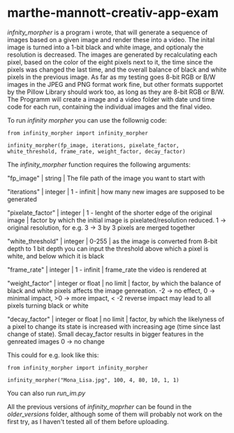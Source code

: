 # marthe-mannott-creativ-app-exam
_infnity_morpher_ is a program i wrote, that will generate a sequence of images based on a given image and render these into a video. The inital image is turned into a 1-bit black and white image, and optionaly the resolution is decreased. The images are generated by recalculating each pixel, based on the color of the eight pixels next to it, the time since the pixels was changed the last time, and the overall balance of black and white pixels in the previous image. As far as my testing goes 8-bit RGB or B/W images in the JPEG and PNG format work fine, but other formats supportet by the Pillow Library should work too, as long as they are 8-bit RGB or B/W.
The Programm will create a image and a video folder with date und time code for each run, containing the individual images and the final video.


To run _infinity morpher_ you can use the follownig code:
    
    from infinity_morpher import infinity_morpher
        
    infinity_morpher(fp_image, iterations, pixelate_factor, white_threshold, frame_rate, weight_factor, decay_factor)

The _infinity_morpher_ function requires the following arguments:

"fp_image" | string | The file path of the image you want to start with

"iterations" | integer | 1 - infinit | how many new images are supposed to be generated

"pixelate_factor" | integer | 1 - lenght of the shorter edge of the original image | factor by which the initial image is pixelated/resolution reduced. 1 -> original resolution, for e.g. 3 -> 3 by 3 pixels are merged together

"white_threshold" | integer | 0-255 | as the image is converted from 8-bit depth to 1 bit depth you can input the threshold above which a pixel is white, and below which it is black

"frame_rate" | integer | 1 - infinit | frame_rate the video is rendered at

"weight_factor" | integer or float | no limit | factor, by which the balance of black and white pixels affects the image genreation. -2 -> no effect, 0 -> minimal impact, >0 -> more impact, < -2 reverse impact may lead to all pixels turning black or white

"decay_factor" | integer or float | no limit | factor, by which the likelyness of a pixel to change its state is increased with increasing age (time since last change of state). Small decay_factor results in bigger features in the genreated images 0 -> no change

This could for e.g. look like this:

    from infinity_morpher import infinity_morpher
    
    infinity_morpher("Mona_Lisa.jpg", 100, 4, 80, 10, 1, 1)

You can also run _run_im.py_ 

All the previous versions of _infinity_moprher_ can be found in the _older_versions_ folder, although some of them will probably not work on the first try, as I haven't tested all of them before uploading.
